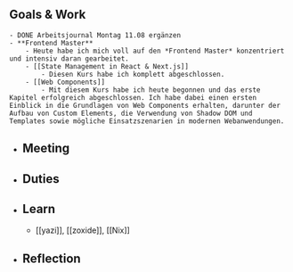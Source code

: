 ## Goals & Work
	- DONE Arbeitsjournal Montag 11.08 ergänzen
	- **Frontend Master**
		- Heute habe ich mich voll auf den *Frontend Master* konzentriert und intensiv daran gearbeitet.
		- [[State Management in React & Next.js]]
			- Diesen Kurs habe ich komplett abgeschlossen.
		- [[Web Components]]
			- Mit diesem Kurs habe ich heute begonnen und das erste Kapitel erfolgreich abgeschlossen. Ich habe dabei einen ersten Einblick in die Grundlagen von Web Components erhalten, darunter der Aufbau von Custom Elements, die Verwendung von Shadow DOM und Templates sowie mögliche Einsatzszenarien in modernen Webanwendungen.
- ## Meeting
- ## Duties
- ## Learn
	- [[yazi]], [[zoxide]], [[Nix]]
- ## Reflection